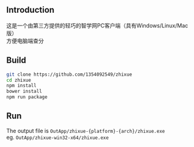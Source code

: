 ## Introduction
这是一个由第三方提供的轻巧的智学网PC客户端（具有Windows/Linux/Mac版）   
方便电脑端查分

## Build

```bash
git clone https://github.com/1354092549/zhixue
cd zhixue
npm install
bower install
npm run package
```

## Run
The output file is `OutApp/zhixue-{platform}-{arch}/zhixue.exe`  
eg. `OutApp/zhixue-win32-x64/zhixue.exe`
